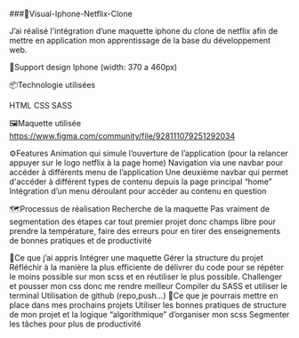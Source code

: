 ###📱Visual-Iphone-Netflix-Clone

J’ai réalisé l'intégration d’une maquette iphone du clone de netflix afin de mettre en application mon apprentissage de la base du développement web.


📏Support design
Iphone (width: 370 a 460px)


📦Technologie utilisées

HTML
CSS
SASS

🖼️Maquette utilisée 
https://www.figma.com/community/file/928111079251292034

⚙️Features
Animation qui simule l’ouverture de l’application (pour la relancer appuyer sur le logo netflix à la page home)
Navigation via une navbar  pour accéder à différents menu de l’application
Une deuxième navbar qui permet d'accéder à différent types de contenu depuis la page principal “home”
Intégration d’un menu déroulant pour accéder au contenu en question

🗺️Processus de réalisation
Recherche de la maquette
Pas vraiment de segmentation des étapes car tout premier projet donc champs libre pour prendre la température, faire des erreurs pour en tirer des enseignements de bonnes pratiques et de productivité 


🧠Ce que j’ai appris
Intégrer une maquette
Gérer la structure du projet
Réfléchir à la manière la plus efficiente de délivrer du code pour se répéter le moins possible sur mon scss et en réutiliser le plus possible.
Challenger et pousser mon css donc me rendre meilleur
Compiler du SASS et utiliser le terminal
Utilisation de github (repo,push…)
💭Ce que je pourrais mettre en place dans mes prochains projets
Utiliser les bonnes pratiques de structure de mon projet et la logique “algorithmique” d’organiser mon scss
Segmenter les tâches pour plus de productivité
